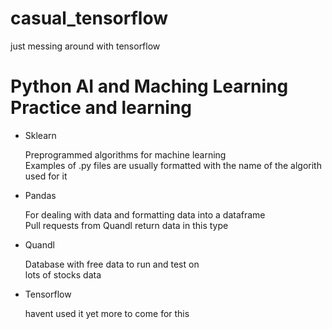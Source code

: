 # casual_tensorflow
just messing around with tensorflow

<h1>Python AI and Maching Learning Practice and learning</h1>
<p>
<ul>
<li>Sklearn 
<p>Preprogrammed algorithms for machine learning</br>
       Examples of .py files are usually formatted with the name of the algorith used for it</br>
    </p>
<li>Pandas</br>
    <p>For dealing with data and formatting data into a dataframe</br>
       Pull requests from Quandl return data in this type</br>
    </p>
<li>Quandl
  <p>Database with free data to run and test on</br>
         lots of stocks data </br>
      </p>
<li>Tensorflow
<p>havent used it yet more to come for this</br>
    </p>
</ul>
</p>
